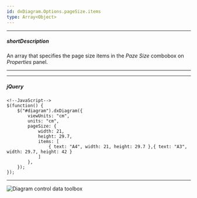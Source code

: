```yaml
---
id: dxDiagram.Options.pageSize.items
type: Array<Object>
---
```

---
##### shortDescription
An array that specifies the page size items in the _Paze Size_ combobox on _Properties_ panel.

---

---

##### jQuery 
    <!--JavaScript-->
    $(function() {
        $("#diagram").dxDiagram({
            viewUnits: "cm",
            units: "cm",
  		    pageSize: {
                width: 21,
                height: 29.7,
                items: [
                    { text: "A4", width: 21, height: 29.7 },{ text: "A3", width: 29.7, height: 42 }
                ]
            },
        });
    });

---

![Diagram control data toolbox](Content/images/doc/20_1/diagram/pageSize.png)
